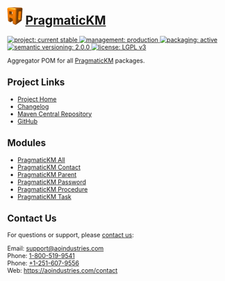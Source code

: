 # [<img src="ao-logo.png" alt="AO Logo" width="35" height="40">](https://aoindustries.com/) [PragmaticKM](https://pragmatickm.com/)
<p>
	<a href="https://aoindustries.com/life-cycle#project-current-stable">
		<img src="https://aoindustries.com/ao-badges/project-current-stable.svg" alt="project: current stable" />
	</a>
	<a href="https://aoindustries.com/life-cycle#management-production">
		<img src="https://aoindustries.com/ao-badges/management-production.svg" alt="management: production" />
	</a>
	<a href="https://aoindustries.com/life-cycle#packaging-active">
		<img src="https://aoindustries.com/ao-badges/packaging-active.svg" alt="packaging: active" />
	</a>
	<br />
	<a href="http://semver.org/spec/v2.0.0.html">
		<img src="https://aoindustries.com/ao-badges/semver-2.0.0.svg" alt="semantic versioning: 2.0.0" />
	</a>
	<a href="https://www.gnu.org/licenses/lgpl-3.0">
		<img src="https://aoindustries.com/ao-badges/license-lgpl-3.0.svg" alt="license: LGPL v3" />
	</a>
</p>

Aggregator POM for all [PragmaticKM](https://pragmatickm.com/) packages.

## Project Links
* [Project Home](https://pragmatickm.com/)
* [Changelog](https://pragmatickm.com/changelog)
* [Maven Central Repository](https://search.maven.org/#search%7Cgav%7C1%7Cg:%22com.pragmatickm%22%20AND%20a:%22pragmatickm%22)
* [GitHub](https://github.com/aoindustries/pragmatickm)

## Modules
* [PragmaticKM All](https://pragmatickm.com/all/)
* [PragmaticKM Contact](https://pragmatickm.com/contact/)
* [PragmaticKM Parent](https://pragmatickm.com/parent/)
* [PragmaticKM Password](https://pragmatickm.com/password/)
* [PragmaticKM Procedure](https://pragmatickm.com/procedure/)
* [PragmaticKM Task](https://pragmatickm.com/task/)

## Contact Us
For questions or support, please [contact us](https://aoindustries.com/contact):

Email: [support@aoindustries.com](mailto:support@aoindustries.com)  
Phone: [1-800-519-9541](tel:1-800-519-9541)  
Phone: [+1-251-607-9556](tel:+1-251-607-9556)  
Web: https://aoindustries.com/contact
